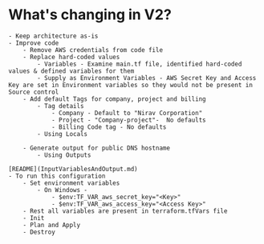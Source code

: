 # What's changing in V2?
    - Keep architecture as-is
    - Improve code
        - Remove AWS credentials from code file
        - Replace hard-coded values
            - Variables - Examine main.tf file, identified hard-coded values & defined variables for them
            - Supply as Environment Variables - AWS Secret Key and Access Key are set in Environment variables so they would not be present in Source control
        - Add default Tags for company, project and billing
            - Tag details
                - Company - Default to "Nirav Corporation"
                - Project - "Company-project"-  No defaults
                - Billing Code tag - No defaults
            - Using Locals

        - Generate output for public DNS hostname
            - Using Outputs

    [README](InputVariablesAndOutput.md)
    - To run this configuration
        - Set environment variables 
            - On Windows -  
                - $env:TF_VAR_aws_secret_key="<Key>"
                - $env:TF_VAR_aws_access_key="<Access Key>"
        - Rest all variables are present in terraform.tfVars file
        - Init
        - Plan and Apply
        - Destroy
